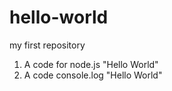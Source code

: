 # hello-world
my first repository
1. A code for node.js "Hello World"
2. A code console.log "Hello World"
